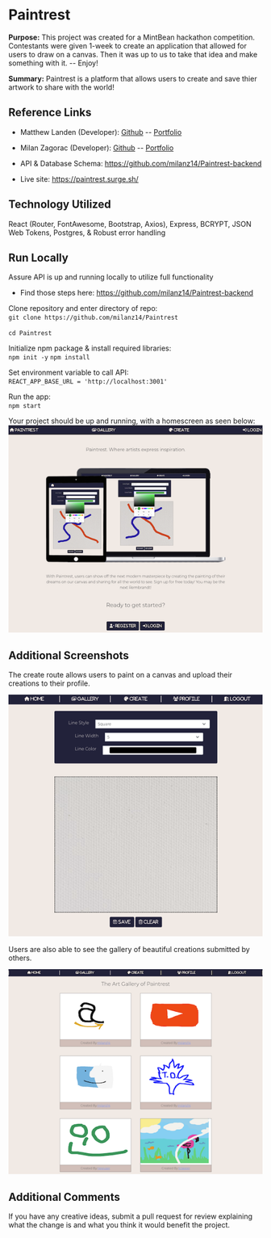 # Paintrest

**Purpose:** This project was created for a MintBean hackathon competition. Contestants were given 1-week to create an application that allowed for users to draw on a canvas. Then it was up to us to take that idea and make something with it. -- Enjoy!

**Summary:** Paintrest is a platform that allows users to create and save thier artwork to share with the world!

## Reference Links

-   Matthew Landen (Developer): [Github](https://github.com/landen1221) -- [Portfolio](https://www.mattlanden.com/)
-   Milan Zagorac (Developer): [Github](https://github.com/milanz14) -- [Portfolio](https://www.milanz.dev/)

-   API & Database Schema: https://github.com/milanz14/Paintrest-backend
-   Live site: https://paintrest.surge.sh/

## Technology Utilized

React (Router, FontAwesome, Bootstrap, Axios), Express, BCRYPT, JSON Web Tokens, Postgres, & Robust error handling

## Run Locally

Assure API is up and running locally to utilize full functionality

-   Find those steps here: https://github.com/milanz14/Paintrest-backend

Clone repository and enter directory of repo:<br>
`git clone https://github.com/milanz14/Paintrest`

`cd Paintrest`

Initialize npm package & install required libraries:<br>
`npm init -y`
`npm install`

Set environment variable to call API:<br>
`REACT_APP_BASE_URL = 'http://localhost:3001'`

Run the app:<br>
`npm start`

Your project should be up and running, with a homescreen as seen below:
<img src="_/../_images/landing.png">

## Additional Screenshots

The create route allows users to paint on a canvas and upload their creations to their profile.

<img src="_/images/../../_images/create.png" >

Users are also able to see the gallery of beautiful creations submitted by others.

<img src="_/../_images/gallery.png">

## Additional Comments

If you have any creative ideas, submit a pull request for review explaining what the change is and what you think it would benefit the project.
